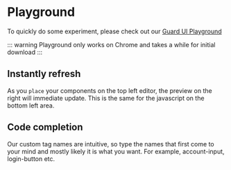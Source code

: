 # Playground
 
To quickly do some experiment, please check out our [Guard UI Playground](http://wecloudapp.com/guard-ui-playground/)

::: warning
Playground only works on Chrome and takes a while for initial download
:::

## Instantly refresh

As you `place` your components on the top left editor, the preview on the right will immediate update. This is the same for the javascript on the bottom left area.

## Code completion

Our custom tag names are intuitive, so type the names that first come to your mind and mostly likely it is what you want. For example, account-input, login-button etc.
